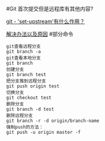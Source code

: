 #Git
首次提交但是远程库有其他内容?

[git - 'set-upstream'有什么作用？](https://www.itranslater.com/qa/details/2117327610333103104)

[解决办法以及原因](https://www.cnblogs.com/daemon369/p/3204646.html)
#部分命令     
```
git查看远程分支
git branch -a
git查看本地分支
git branch
创建分支
git branch test
把分支推到远程分支 
git push origin test
切换分支
git checkout test
删除分支
git branch -d test
删除远程分支
git branch -r -d origin/branch-name
强制push的方法：
git push -u origin master -f 
```